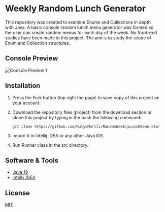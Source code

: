 # Weekly Random Lunch Generator
This repository was created to examine Enums and Collections in depth with Java. A basic console random lunch menu generator was formed so the user can create  random menus for each day of the week. No front-end studies have been made in this project. The aim is to study the scope of Enum and Collection structures.

## Console Preview

![Console Preview 1](https://lh3.googleusercontent.com/pw/AJFCJaVfKtJZt3wg-eY6XmBA7wI39XBunmnILqYtZJFYeZ9bYCgS-CCREqlfwBZCyEhBg4_E58e2aFzt0e9PfGwFZ7mo2Rss_4tvrTqtq1KitDu1FFraK4poNiKPI1Fe8v7XnE1-0zHuDz5hRwq8N6RhcC3ntw=w342-h1117-s-no?authuser=0)

## Installation
1. Press the Fork button (top right the page) to save copy of this project on your account.

2. Download the repository files (project) from the download section or clone this project by typing in the bash the following command:  
    ~~~~
    git clone https://github.com/HulyaMartli/RandomWeeklyLunchGenerator
    ~~~~ 

3. Import it in Intellij IDEA or any other Java IDE.

4. Run Runner class in the src directory.

## Software & Tools
* [Java 19](https://www.oracle.com/java/technologies/javase/jdk19-archive-downloads.html)
* [Intellij IDEA](https://www.jetbrains.com/idea/)

## License
[MIT](https://choosealicense.com/licenses/mit/)

